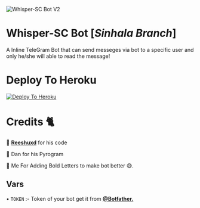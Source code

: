 ![Whisper-SC Bot V2](https://telegra.ph/file/c978d3ec213766d38a381.jpg) 

# Whisper-SC Bot [*_Sinhala Branch_*]

A Inline TeleGram Bot that can send messeges via bot to a specific user and only he/she will able to read the message!


# Deploy To Heroku

[![Deploy To Heroku](https://www.herokucdn.com/deploy/button.svg)](https://heroku.com/deploy?template=https://github.com/scprojectslk/WhisperBot/tree/Sinhala)

# Credits 🐈

🤝 [**Reeshuxd**](https://github.com/Reeshuxd) for his code

🤝 Dan for his Pyrogram

🤝 Me For Adding Bold Letters to make bot better 😅.

## Vars

• ```TOKEN``` :- Token of your bot get it from [**@Botfather.**](https://t.me/Botfather)

